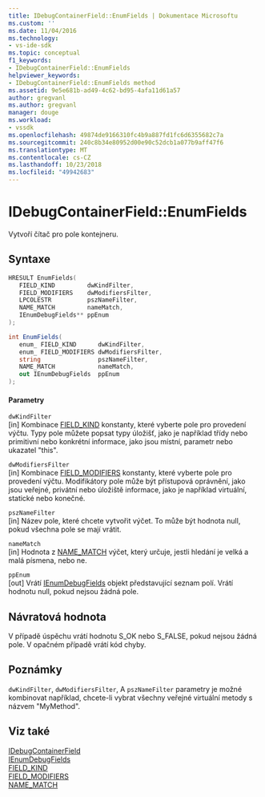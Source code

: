 ```yaml
---
title: IDebugContainerField::EnumFields | Dokumentace Microsoftu
ms.custom: ''
ms.date: 11/04/2016
ms.technology:
- vs-ide-sdk
ms.topic: conceptual
f1_keywords:
- IDebugContainerField::EnumFields
helpviewer_keywords:
- IDebugContainerField::EnumFields method
ms.assetid: 9e5e681b-ad49-4c62-bd95-4afa11d61a57
author: gregvanl
ms.author: gregvanl
manager: douge
ms.workload:
- vssdk
ms.openlocfilehash: 49874de9166310fc4b9a887fd1fc6d6355682c7a
ms.sourcegitcommit: 240c8b34e80952d00e90c52dcb1a077b9aff47f6
ms.translationtype: MT
ms.contentlocale: cs-CZ
ms.lasthandoff: 10/23/2018
ms.locfileid: "49942683"
---
```

# <a name="idebugcontainerfieldenumfields"></a>IDebugContainerField::EnumFields
Vytvoří čítač pro pole kontejneru.  
  
## <a name="syntax"></a>Syntaxe  
  
```cpp  
HRESULT EnumFields(   
   FIELD_KIND         dwKindFilter,  
   FIELD_MODIFIERS    dwModifiersFilter,  
   LPCOLESTR          pszNameFilter,  
   NAME_MATCH         nameMatch,  
   IEnumDebugFields** ppEnum  
);  
```  
  
```csharp  
int EnumFields(  
   enum_ FIELD_KIND      dwKindFilter,   
   enum_ FIELD_MODIFIERS dwModifiersFilter,   
   string                pszNameFilter,   
   NAME_MATCH            nameMatch,   
   out IEnumDebugFields  ppEnum  
);  
```  
  
#### <a name="parameters"></a>Parametry  
 `dwKindFilter`  
 [in] Kombinace [FIELD_KIND](../../../extensibility/debugger/reference/field-kind.md) konstanty, které vyberte pole pro provedení výčtu. Typy pole můžete popsat typy úložišť, jako je například třídy nebo primitivní nebo konkrétní informace, jako jsou místní, parametr nebo ukazatel "this".  
  
 `dwModifiersFilter`  
 [in] Kombinace [FIELD_MODIFIERS](../../../extensibility/debugger/reference/field-modifiers.md) konstanty, které vyberte pole pro provedení výčtu. Modifikátory pole může být přístupová oprávnění, jako jsou veřejné, privátní nebo úložiště informace, jako je například virtuální, statické nebo konečné.  
  
 `pszNameFilter`  
 [in] Název pole, které chcete vytvořit výčet. To může být hodnota null, pokud všechna pole se mají vrátit.  
  
 `nameMatch`  
 [in] Hodnota z [NAME_MATCH](../../../extensibility/debugger/reference/name-match.md) výčet, který určuje, jestli hledání je velká a malá písmena, nebo ne.  
  
 `ppEnum`  
 [out] Vrátí [IEnumDebugFields](../../../extensibility/debugger/reference/ienumdebugfields.md) objekt představující seznam polí. Vrátí hodnotu null, pokud nejsou žádná pole.  
  
## <a name="return-value"></a>Návratová hodnota  
 V případě úspěchu vrátí hodnotu S_OK nebo S_FALSE, pokud nejsou žádná pole. V opačném případě vrátí kód chyby.  
  
## <a name="remarks"></a>Poznámky  
 `dwKindFilter`, `dwModifiersFilter`, A `pszNameFilter` parametry je možné kombinovat například, chcete-li vybrat všechny veřejné virtuální metody s názvem "MyMethod".  
  
## <a name="see-also"></a>Viz také  
 [IDebugContainerField](../../../extensibility/debugger/reference/idebugcontainerfield.md)   
 [IEnumDebugFields](../../../extensibility/debugger/reference/ienumdebugfields.md)   
 [FIELD_KIND](../../../extensibility/debugger/reference/field-kind.md)   
 [FIELD_MODIFIERS](../../../extensibility/debugger/reference/field-modifiers.md)   
 [NAME_MATCH](../../../extensibility/debugger/reference/name-match.md)